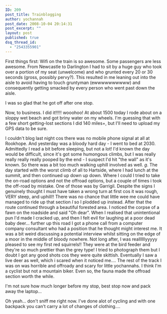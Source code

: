```yaml
---
ID: 209
post_title: Trainblogging
author: yochannah
post_date: 2008-10-04 20:14:31
post_excerpt: ""
layout: post
published: true
dsq_thread_id:
  - "2543355901"
---
```

First things first: Wifi on the train is so awesome. Some passengers are less awesome. From Newcastle to Darlington I had to sit by a huge guy who took over a portion of my seat (unwelcome) and who grunted every 20 or 30 seconds (gross, possibly pervy?). This resulted in me leaning out into the aisle to avoid having to touch gruntyman (ewwwwwwwwww) and consequently getting smacked by every person who went past down the aisle. 

I was so glad that he got off after one stop. 

Now, to business. I did it!!!!! wooohoo! At about 1500 today I rode about on a sloppy wet beach and got briny water on my wheels. I'm guessing that with a few short getting-lost sections I did 140 miles+, but I'll need to upload my GPS data to be sure.

I couldn't blog last night cos there was no mobile phone signal at all at Rookhope. And yesterday was a bloody hard day - I went to bed at 2030. Admittedly I read a bit before sleeping, but not a lot! I'd known the day would be difficult, since it's got some humongous climbs, but I was really really really really pooped by the end - I suspect I'd hit "the wall" as it's known. So there was a bit too much walking uphill involved as well. *g*. The day started with the worst climb of all to Hartside, where I had lunch at the summit, and then continued up down up down. Where I could I tried to take the on-road options and not the offroad options, but a couple of times i took the off-road by mistake. One of those was by Garrigil. Despite the signs I genuinely thought I must have taken a wrong turn at first cos it was rough, VERY steep, and uphill!! There was no chance that little wee me could have managed to ride up that section *l* so I plodded up instead. After that the route continued through a beautiful forested area. I noticed the corpse of a fawn on the roadside and said "Oh dear". When I realised that unintentional pun I'd made I cracked up, and then I felt evil for laughing at a poor dead baby deer... further up this road I got a phone call from a computer company consultant who had a position that he thought might interest me. It was a bit weird discussing a potential interview whilst sitting on the edge of a moor in the middle of bloody nowhere. Not long after, I was reallllllyyyyy pleased to see my first red squirrels!! They were at the bird feeder and they're so much prettier than the grey type! I tried to photograph them but I doubt I got any good shots cos they were quite skittish. Eventually I saw a live deer as well, which i scared when it noticed me.... The rest of the track I was on was horrible and offroady and scary for little yochannahs. I think I'm a cyclist but not a mountain biker. Even so, the fauna made the offroad section worth the while. 

I'm not sure how much longer before my stop, best stop now and pack away the laptop...

Oh yeah... don't sniff me right now. I've done alot of cycling and with one backpack you can't carry a lot of changes of clothing....